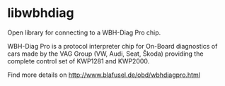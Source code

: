 libwbhdiag
==========

Open library for connecting to a WBH-Diag Pro chip.

WBH-Diag Pro is a protocol interpreter chip for On-Board diagnostics of cars made by
the VAG Group (VW, Audi, Seat, Škoda) providing the complete control set of KWP1281 and KWP2000.

Find more details on http://www.blafusel.de/obd/wbhdiagpro.html
